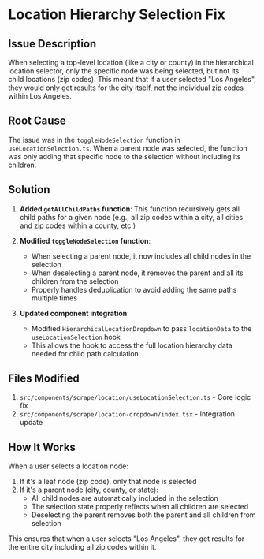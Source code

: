# Location Hierarchy Selection Fix

## Issue Description
When selecting a top-level location (like a city or county) in the hierarchical location selector, only the specific node was being selected, but not its child locations (zip codes). This meant that if a user selected "Los Angeles", they would only get results for the city itself, not the individual zip codes within Los Angeles.

## Root Cause
The issue was in the `toggleNodeSelection` function in `useLocationSelection.ts`. When a parent node was selected, the function was only adding that specific node to the selection without including its children.

## Solution
1. **Added `getAllChildPaths` function**: This function recursively gets all child paths for a given node (e.g., all zip codes within a city, all cities and zip codes within a county, etc.)

2. **Modified `toggleNodeSelection` function**: 
   - When selecting a parent node, it now includes all child nodes in the selection
   - When deselecting a parent node, it removes the parent and all its children from the selection
   - Properly handles deduplication to avoid adding the same paths multiple times

3. **Updated component integration**: 
   - Modified `HierarchicalLocationDropdown` to pass `locationData` to the `useLocationSelection` hook
   - This allows the hook to access the full location hierarchy data needed for child path calculation

## Files Modified
1. `src/components/scrape/location/useLocationSelection.ts` - Core logic fix
2. `src/components/scrape/location-dropdown/index.tsx` - Integration update

## How It Works
When a user selects a location node:
1. If it's a leaf node (zip code), only that node is selected
2. If it's a parent node (city, county, or state):
   - All child nodes are automatically included in the selection
   - The selection state properly reflects when all children are selected
   - Deselecting the parent removes both the parent and all children from selection

This ensures that when a user selects "Los Angeles", they get results for the entire city including all zip codes within it.